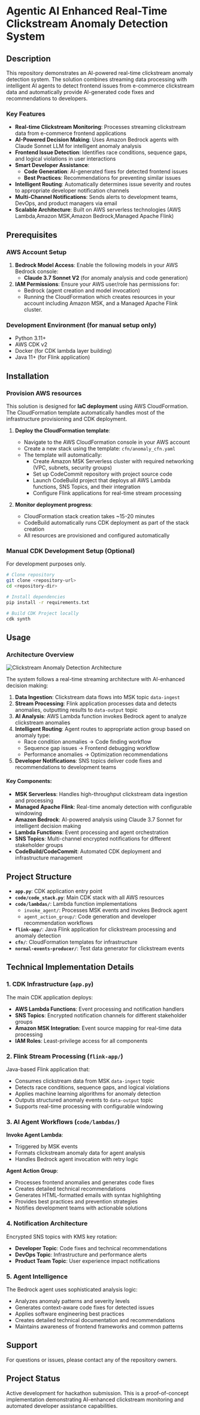 # Agentic AI Enhanced Real-Time Clickstream Anomaly Detection System

## Description

This repository demonstrates an AI-powered real-time clickstream anomaly detection system. The solution combines streaming data processing with intelligent AI agents to detect frontend issues from e-commerce clickstream data and automatically provide AI-generated code fixes and recommendations to developers.

### Key Features

- **Real-time Clickstream Monitoring**: Processes streaming clickstream data from e-commerce frontend applications
- **AI-Powered Decision Making**: Uses Amazon Bedrock agents with Claude Sonnet LLM for intelligent anomaly analysis
- **Frontend Issue Detection**: Identifies race conditions, sequence gaps, and logical violations in user interactions
- **Smart Developer Assistance**: 
  - **Code Generation**: AI-generated fixes for detected frontend issues
  - **Best Practices**: Recommendations for preventing similar issues
- **Intelligent Routing**: Automatically determines issue severity and routes to appropriate developer notification channels
- **Multi-Channel Notifications**: Sends alerts to development teams, DevOps, and product managers via email
- **Scalable Architecture**: Built on AWS serverless technologies (AWS Lambda,Amazon MSK,Amazon Bedrock,Managed Apache Flink)

## Prerequisites

### AWS Account Setup
1. **Bedrock Model Access**: Enable the following models in your AWS Bedrock console:
   - **Claude 3.7 Sonnet V2** (for anomaly analysis and code generation)
2. **IAM Permissions**: Ensure your AWS user/role has permissions for:
   - Bedrock (agent creation and model invocation)
   - Running the CloudFormation which creates resources in your account including Amazon MSK, and a Managed Apache Flink cluster.

### Development Environment (for manual setup only)
- Python 3.11+
- AWS CDK v2
- Docker (for CDK lambda layer building)
- Java 11+ (for Flink application)

## Installation

### Provision AWS resources

This solution is designed for **IaC deployment** using AWS CloudFormation. The CloudFormation template automatically handles most of the infrastructure provisioning and CDK deployment.

1. **Deploy the CloudFormation template**:
   - Navigate to the AWS CloudFormation console in your AWS account
   - Create a new stack using the template: `cfn/anomaly_cfn.yaml`
   - The template will automatically:
     - Create Amazon MSK Serverless cluster with required networking (VPC, subnets, security groups)
     - Set up CodeCommit repository with project source code
     - Launch CodeBuild project that deploys all AWS Lambda functions, SNS Topics, and their integration
     - Configure Flink applications for real-time stream processing

2. **Monitor deployment progress**:
   - CloudFormation stack creation takes ~15-20 minutes
   - CodeBuild automatically runs CDK deployment as part of the stack creation
   - All resources are provisioned and configured automatically

### Manual CDK Development Setup (Optional)

For development purposes only.

```bash
# Clone repository
git clone <repository-url>
cd <repository-dir>

# Install dependencies
pip install -r requirements.txt

# Build CDK Project locally
cdk synth
```

## Usage

### Architecture Overview

![Clickstream Anomaly Detection Architecture](./generated-diagrams/clickstream-architecture-updated.png)

The system follows a real-time streaming architecture with AI-enhanced decision making:

1. **Data Ingestion**: Clickstream data flows into MSK topic `data-ingest`
2. **Stream Processing**: Flink application processes data and detects anomalies, outputting results to `data-output` topic
3. **AI Analysis**: AWS Lambda function invokes Bedrock agent to analyze clickstream anomalies
4. **Intelligent Routing**: Agent routes to appropriate action group based on anomaly type:
   - Race condition anomalies → Code finding workflow
   - Sequence gap issues → Frontend debugging workflow
   - Performance anomalies → Optimization recommendations
5. **Developer Notifications**: SNS topics deliver code fixes and recommendations to development teams

#### Key Components:

- **MSK Serverless**: Handles high-throughput clickstream data ingestion and processing
- **Managed Apache Flink**: Real-time anomaly detection with configurable windowing
- **Amazon Bedrock**: AI-powered analysis using Claude 3.7 Sonnet for intelligent decision making
- **Lambda Functions**: Event processing and agent orchestration
- **SNS Topics**: Multi-channel encrypted notifications for different stakeholder groups
- **CodeBuild/CodeCommit**: Automated CDK deployment and infrastructure management


## Project Structure

- **`app.py`**: CDK application entry point
- **`code/code_stack.py`**: Main CDK stack with all AWS resources
- **`code/lambdas/`**: Lambda function implementations
  - `invoke_agent/`: Processes MSK events and invokes Bedrock agent
  - `agent_action_group/`: Code generation and developer recommendation workflows
- **`flink-app/`**: Java Flink application for clickstream processing and anomaly detection
- **`cfn/`**: CloudFormation templates for infrastructure
- **`normal-events-producer/`**: Test data generator for clickstream events

## Technical Implementation Details

### 1. CDK Infrastructure (`app.py`)
The main CDK application deploys:
- **AWS Lambda Functions**: Event processing and notification handlers
- **SNS Topics**: Encrypted notification channels for different stakeholder groups
- **Amazon MSK Integration**: Event source mapping for real-time data processing
- **IAM Roles**: Least-privilege access for all components

### 2. Flink Stream Processing (`flink-app/`)
Java-based Flink application that:
- Consumes clickstream data from MSK `data-ingest` topic
- Detects race conditions, sequence gaps, and logical violations
- Applies machine learning algorithms for anomaly detection
- Outputs structured anomaly events to `data-output` topic
- Supports real-time processing with configurable windowing

### 3. AI Agent Workflows (`code/lambdas/`)
**Invoke Agent Lambda**: 
- Triggered by MSK events
- Formats clickstream anomaly data for agent analysis
- Handles Bedrock agent invocation with retry logic

**Agent Action Group**:
- Processes frontend anomalies and generates code fixes
- Creates detailed technical recommendations
- Generates HTML-formatted emails with syntax highlighting
- Provides best practices and prevention strategies
- Notifies development teams with actionable solutions

### 4. Notification Architecture
Encrypted SNS topics with KMS key rotation:
- **Developer Topic**: Code fixes and technical recommendations
- **DevOps Topic**: Infrastructure and performance alerts
- **Product Team Topic**: User experience impact notifications

### 5. Agent Intelligence
The Bedrock agent uses sophisticated analysis logic:
- Analyzes anomaly patterns and severity levels
- Generates context-aware code fixes for detected issues
- Applies software engineering best practices
- Creates detailed technical documentation and recommendations
- Maintains awareness of frontend frameworks and common patterns

## Support

For questions or issues, please contact any of the repository owners.

## Project Status

Active development for hackathon submission. This is a proof-of-concept implementation demonstrating AI-enhanced clickstream monitoring and automated developer assistance capabilities.